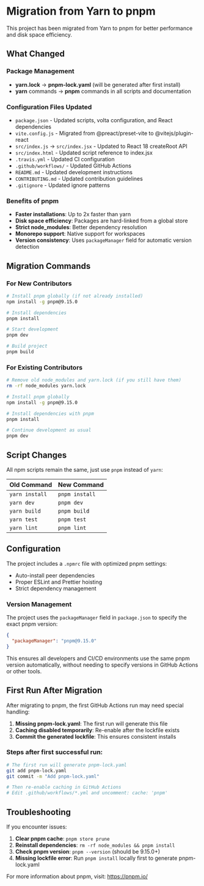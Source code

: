 # Migration from Yarn to pnpm

This project has been migrated from Yarn to pnpm for better performance and disk space efficiency.

## What Changed

### Package Management
- **yarn.lock** → **pnpm-lock.yaml** (will be generated after first install)
- **yarn** commands → **pnpm** commands in all scripts and documentation

### Configuration Files Updated
- `package.json` - Updated scripts, volta configuration, and React dependencies
- `vite.config.js` - Migrated from @preact/preset-vite to @vitejs/plugin-react
- `src/index.js` → `src/index.jsx` - Updated to React 18 createRoot API
- `src/index.html` - Updated script reference to index.jsx
- `.travis.yml` - Updated CI configuration
- `.github/workflows/` - Updated GitHub Actions
- `README.md` - Updated development instructions
- `CONTRIBUTING.md` - Updated contribution guidelines
- `.gitignore` - Updated ignore patterns

### Benefits of pnpm
- **Faster installations**: Up to 2x faster than yarn
- **Disk space efficiency**: Packages are hard-linked from a global store
- **Strict node_modules**: Better dependency resolution
- **Monorepo support**: Native support for workspaces
- **Version consistency**: Uses `packageManager` field for automatic version detection

## Migration Commands

### For New Contributors
```bash
# Install pnpm globally (if not already installed)
npm install -g pnpm@9.15.0

# Install dependencies
pnpm install

# Start development
pnpm dev

# Build project
pnpm build
```

### For Existing Contributors
```bash
# Remove old node_modules and yarn.lock (if you still have them)
rm -rf node_modules yarn.lock

# Install pnpm globally
npm install -g pnpm@9.15.0

# Install dependencies with pnpm
pnpm install

# Continue development as usual
pnpm dev
```

## Script Changes

All npm scripts remain the same, just use `pnpm` instead of `yarn`:

| Old Command | New Command |
|-------------|-------------|
| `yarn install` | `pnpm install` |
| `yarn dev` | `pnpm dev` |
| `yarn build` | `pnpm build` |
| `yarn test` | `pnpm test` |
| `yarn lint` | `pnpm lint` |

## Configuration

The project includes a `.npmrc` file with optimized pnpm settings:
- Auto-install peer dependencies
- Proper ESLint and Prettier hoisting
- Strict dependency management

### Version Management
The project uses the `packageManager` field in `package.json` to specify the exact pnpm version:
```json
{
  "packageManager": "pnpm@9.15.0"
}
```

This ensures all developers and CI/CD environments use the same pnpm version automatically, without needing to specify versions in GitHub Actions or other tools.

## First Run After Migration

After migrating to pnpm, the first GitHub Actions run may need special handling:

1. **Missing pnpm-lock.yaml**: The first run will generate this file
2. **Caching disabled temporarily**: Re-enable after the lockfile exists
3. **Commit the generated lockfile**: This ensures consistent installs

### Steps after first successful run:
```bash
# The first run will generate pnpm-lock.yaml
git add pnpm-lock.yaml
git commit -m "Add pnpm-lock.yaml"

# Then re-enable caching in GitHub Actions
# Edit .github/workflows/*.yml and uncomment: cache: 'pnpm'
```

## Troubleshooting

If you encounter issues:

1. **Clear pnpm cache**: `pnpm store prune`
2. **Reinstall dependencies**: `rm -rf node_modules && pnpm install`
3. **Check pnpm version**: `pnpm --version` (should be 9.15.0+)
4. **Missing lockfile error**: Run `pnpm install` locally first to generate pnpm-lock.yaml

For more information about pnpm, visit: https://pnpm.io/